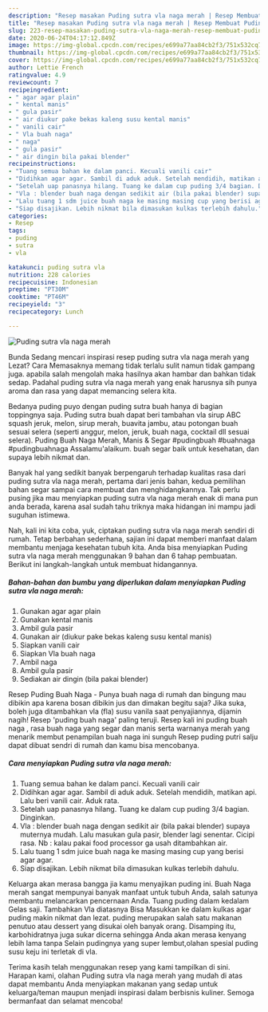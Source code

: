```yaml
---
description: "Resep masakan Puding sutra vla naga merah | Resep Membuat Puding sutra vla naga merah Yang Enak dan Simpel"
title: "Resep masakan Puding sutra vla naga merah | Resep Membuat Puding sutra vla naga merah Yang Enak dan Simpel"
slug: 223-resep-masakan-puding-sutra-vla-naga-merah-resep-membuat-puding-sutra-vla-naga-merah-yang-enak-dan-simpel
date: 2020-06-24T04:17:12.849Z
image: https://img-global.cpcdn.com/recipes/e699a77aa84cb2f3/751x532cq70/puding-sutra-vla-naga-merah-foto-resep-utama.jpg
thumbnail: https://img-global.cpcdn.com/recipes/e699a77aa84cb2f3/751x532cq70/puding-sutra-vla-naga-merah-foto-resep-utama.jpg
cover: https://img-global.cpcdn.com/recipes/e699a77aa84cb2f3/751x532cq70/puding-sutra-vla-naga-merah-foto-resep-utama.jpg
author: Lettie French
ratingvalue: 4.9
reviewcount: 7
recipeingredient:
- " agar agar plain"
- " kental manis"
- " gula pasir"
- " air diukur pake bekas kaleng susu kental manis"
- " vanili cair"
- " Vla buah naga"
- " naga"
- " gula pasir"
- " air dingin bila pakai blender"
recipeinstructions:
- "Tuang semua bahan ke dalam panci. Kecuali vanili cair"
- "Didihkan agar agar. Sambil di aduk aduk. Setelah mendidih, matikan api. Lalu beri vanili cair. Aduk rata."
- "Setelah uap panasnya hilang. Tuang ke dalam cup puding 3/4 bagian. Dinginkan."
- "Vla : blender buah naga dengan sedikit air (bila pakai blender) supaya muternya mudah. Lalu masukan gula pasir, blender lagi senentar. Cicipi rasa. Nb : kalau pakai food processor ga usah ditambahkan air."
- "Lalu tuang 1 sdm juice buah naga ke masing masing cup yang berisi agar agar."
- "Siap disajikan. Lebih nikmat bila dimasukan kulkas terlebih dahulu."
categories:
- Resep
tags:
- puding
- sutra
- vla

katakunci: puding sutra vla 
nutrition: 228 calories
recipecuisine: Indonesian
preptime: "PT30M"
cooktime: "PT46M"
recipeyield: "3"
recipecategory: Lunch

---
```



![Puding sutra vla naga merah](https://img-global.cpcdn.com/recipes/e699a77aa84cb2f3/751x532cq70/puding-sutra-vla-naga-merah-foto-resep-utama.jpg)

Bunda Sedang mencari inspirasi resep puding sutra vla naga merah yang Lezat? Cara Memasaknya memang tidak terlalu sulit namun tidak gampang juga. apabila salah mengolah maka hasilnya akan hambar dan bahkan tidak sedap. Padahal puding sutra vla naga merah yang enak harusnya sih punya aroma dan rasa yang dapat memancing selera kita.

Bedanya puding puyo dengan puding sutra buah hanya di bagian toppingnya saja. Puding sutra buah dapat beri tambahan vla sirup ABC squash jeruk, melon, sirup merah, buavita jambu, atau potongan buah sesuai selera (seperti anggur, melon, jeruk, buah naga, cocktail dll sesuai selera). Puding Buah Naga Merah, Manis &amp; Segar #pudingbuah #buahnaga #pudingbuahnaga Assalamu&#39;alaikum. buah segar baik untuk kesehatan, dan supaya lebih nikmat dan.

Banyak hal yang sedikit banyak berpengaruh terhadap kualitas rasa dari puding sutra vla naga merah, pertama dari jenis bahan, kedua pemilihan bahan segar sampai cara membuat dan menghidangkannya. Tak perlu pusing jika mau menyiapkan puding sutra vla naga merah enak di mana pun anda berada, karena asal sudah tahu triknya maka hidangan ini mampu jadi suguhan istimewa.


Nah, kali ini kita coba, yuk, ciptakan puding sutra vla naga merah sendiri di rumah. Tetap berbahan sederhana, sajian ini dapat memberi manfaat dalam membantu menjaga kesehatan tubuh kita. Anda bisa menyiapkan Puding sutra vla naga merah menggunakan 9 bahan dan 6 tahap pembuatan. Berikut ini langkah-langkah untuk membuat hidangannya.

<!--inarticleads1-->

##### Bahan-bahan dan bumbu yang diperlukan dalam menyiapkan Puding sutra vla naga merah:

1. Gunakan  agar agar plain
1. Gunakan  kental manis
1. Ambil  gula pasir
1. Gunakan  air (diukur pake bekas kaleng susu kental manis)
1. Siapkan  vanili cair
1. Siapkan  Vla buah naga
1. Ambil  naga
1. Ambil  gula pasir
1. Sediakan  air dingin (bila pakai blender)


Resep Puding Buah Naga - Punya buah naga di rumah dan bingung mau dibikin apa karena bosan dibikin jus dan dimakan begitu saja? Jika suka, boleh juga ditambahkan vla (fla) susu vanila saat penyajiannya, dijamin nagih! Resep &#39;puding buah naga&#39; paling teruji. Resep kali ini puding buah naga , rasa buah naga yang segar dan manis serta warnanya merah yang menarik membut penampilan buah naga ini sunguh Resep puding putri salju dapat dibuat sendri di rumah dan kamu bisa mencobanya. 

<!--inarticleads2-->

##### Cara menyiapkan Puding sutra vla naga merah:

1. Tuang semua bahan ke dalam panci. Kecuali vanili cair
1. Didihkan agar agar. Sambil di aduk aduk. Setelah mendidih, matikan api. Lalu beri vanili cair. Aduk rata.
1. Setelah uap panasnya hilang. Tuang ke dalam cup puding 3/4 bagian. Dinginkan.
1. Vla : blender buah naga dengan sedikit air (bila pakai blender) supaya muternya mudah. Lalu masukan gula pasir, blender lagi senentar. Cicipi rasa. Nb : kalau pakai food processor ga usah ditambahkan air.
1. Lalu tuang 1 sdm juice buah naga ke masing masing cup yang berisi agar agar.
1. Siap disajikan. Lebih nikmat bila dimasukan kulkas terlebih dahulu.


Keluarga akan merasa bangga jia kamu menyajikan puding ini. Buah Naga merah sangat mempunyai banyak manfaat untuk tubuh Anda, salah satunya membantu melancarkan pencernaan Anda. Tuang puding dalam kedalam Gelas saji. Tambahkan Vla diatasnya Bisa Masukkan ke dalam kulkas agar puding makin nikmat dan lezat. puding merupakan salah satu makanan penutuo atau dessert yang disukai oleh banyak orang. Disamping itu, karbohidratnya juga sukar dicerna sehingga Anda akan merasa kenyang lebih lama tanpa Selain pudingnya yang super lembut,olahan spesial puding susu keju ini terletak di vla. 

Terima kasih telah menggunakan resep yang kami tampilkan di sini. Harapan kami, olahan Puding sutra vla naga merah yang mudah di atas dapat membantu Anda menyiapkan makanan yang sedap untuk keluarga/teman maupun menjadi inspirasi dalam berbisnis kuliner. Semoga bermanfaat dan selamat mencoba!
